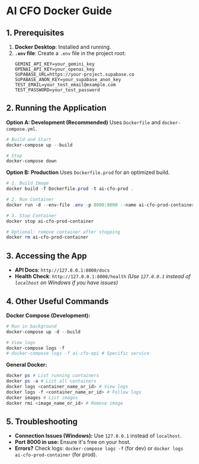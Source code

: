 # AI CFO Docker Guide

## 1. Prerequisites

1.  **Docker Desktop**: Installed and running.
2.  **`.env` file**: Create a `.env` file in the project root:
    ```
    GEMINI_API_KEY=your_gemini_key
    OPENAI_API_KEY=your_openai_key
    SUPABASE_URL=https://your-project.supabase.co
    SUPABASE_ANON_KEY=your_supabase_anon_key
    TEST_EMAIL=your_test_email@example.com
    TEST_PASSWORD=your_test_password
    ```

## 2. Running the Application

**Option A: Development (Recommended)**
Uses `Dockerfile` and `docker-compose.yml`.

```powershell
# Build and Start
docker-compose up --build

# Stop
docker-compose down
```

**Option B: Production**
Uses `Dockerfile.prod` for an optimized build.

```powershell
# 1. Build Image
docker build -f Dockerfile.prod -t ai-cfo-prod .

# 2. Run Container
docker run -d --env-file .env -p 8000:8000 --name ai-cfo-prod-container ai-cfo-prod

# 3. Stop Container
docker stop ai-cfo-prod-container

# Optional: remove container after stopping
docker rm ai-cfo-prod-container
```

## 3. Accessing the App

- **API Docs**: `http://127.0.0.1:8000/docs`
- **Health Check**: `http://127.0.0.1:8000/health`
  _(Use `127.0.0.1` instead of `localhost` on Windows if you have issues)_

## 4. Other Useful Commands

**Docker Compose (Development):**

```powershell
# Run in background
docker-compose up -d --build

# View logs
docker-compose logs -f
# docker-compose logs -f ai-cfo-api # Specific service
```

**General Docker:**

```powershell
docker ps # List running containers
docker ps -a # List all containers
docker logs <container_name_or_id> # View logs
docker logs -f <container_name_or_id> # Follow logs
docker images # List images
docker rmi <image_name_or_id> # Remove image
```

## 5. Troubleshooting

- **Connection Issues (Windows):** Use `127.0.0.1` instead of `localhost`.
- **Port 8000 in use:** Ensure it's free on your host.
- **Errors?** Check logs: `docker-compose logs -f` (for dev) or `docker logs ai-cfo-prod-container` (for prod).
